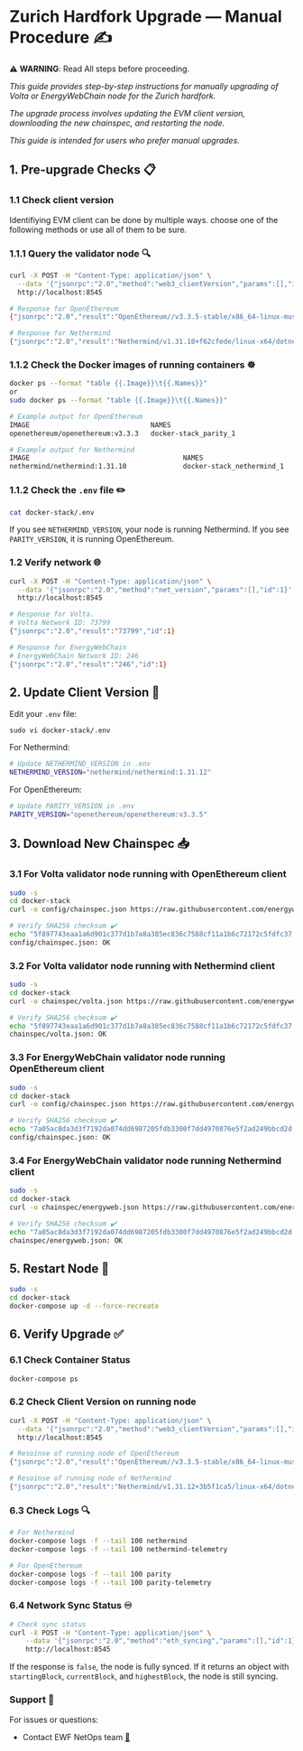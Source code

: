 # Zurich Hardfork Upgrade — Manual Procedure ✍️

⚠️ **WARNING**: Read All steps before proceeding.

*This guide provides step-by-step instructions for manually upgrading of Volta or EnergyWebChain node for the Zurich hardfork.*

*The upgrade process involves updating the EVM client version, downloading the new chainspec, and restarting the node.*

*This guide is intended for users who prefer manual upgrades.*

## 1. Pre-upgrade Checks 📋

### 1.1 Check client version

Identifiying EVM client can be done by multiple ways. choose one of the following methods or use all of them to be sure.

### 1.1.1 Query the validator node 🔍

```bash
curl -X POST -H "Content-Type: application/json" \
  --data '{"jsonrpc":"2.0","method":"web3_clientVersion","params":[],"id":1}' \
  http://localhost:8545
```

```bash
# Response for OpenEthereum
{"jsonrpc":"2.0","result":"OpenEthereum//v3.3.5-stable/x86_64-linux-musl/rustc1.59.0","id":1}

# Response for Nethermind
{"jsonrpc":"2.0","result":"Nethermind/v1.31.10+f62cfede/linux-x64/dotnet9.0.4","id":1}

```

### 1.1.2 Check the Docker images of running containers ☸️

```bash
docker ps --format "table {{.Image}}\t{{.Names}}"
or
sudo docker ps --format "table {{.Image}}\t{{.Names}}"
```

```bash
# Example output for OpenEthereum
IMAGE                              NAMES
openethereum/openethereum:v3.3.3   docker-stack_parity_1

# Example output for Nethermind
IMAGE                                      NAMES
nethermind/nethermind:1.31.10              docker-stack_nethermind_1
```

### 1.1.2 Check the `.env` file ✏️

```bash
cat docker-stack/.env
```

If you see `NETHERMIND_VERSION`, your node is running Nethermind. If you see `PARITY_VERSION`, it is running OpenEthereum.

### 1.2 Verify network 🌐

```bash
curl -X POST -H "Content-Type: application/json" \
  --data '{"jsonrpc":"2.0","method":"net_version","params":[],"id":1}' \
  http://localhost:8545
```

```bash
# Response for Volta.
# Volta Network ID: 73799
{"jsonrpc":"2.0","result":"73799","id":1}

# Response for EnergyWebChain
# EnergyWebChain Network ID: 246
{"jsonrpc":"2.0","result":"246","id":1}
```

## 2. Update Client Version 🔄

Edit your `.env` file:

`sudo vi docker-stack/.env`

For Nethermind:

```bash
# Update NETHERMIND_VERSION in .env
NETHERMIND_VERSION="nethermind/nethermind:1.31.12"
```

For OpenEthereum:

```bash
# Update PARITY_VERSION in .env
PARITY_VERSION="openethereum/openethereum:v3.3.5"
```

## 3. Download New Chainspec 📥

### 3.1 For Volta validator node running with OpenEthereum client

```bash
sudo -s
cd docker-stack
curl -o config/chainspec.json https://raw.githubusercontent.com/energywebfoundation/ewf-chainspec/master/Volta.json

# Verify SHA256 checksum ✔️
echo "5f897743eaa1a6d901c377d1b7a8a385ec836c7588cf11a1b6c72172c5fdfc37 config/chainspec.json" | sha256sum -c
config/chainspec.json: OK
```

### 3.2 For Volta validator node running with Nethermind client

```bash
sudo -s
cd docker-stack
curl -o chainspec/volta.json https://raw.githubusercontent.com/energywebfoundation/ewf-chainspec/master/Volta.json

# Verify SHA256 checksum ✔️
echo "5f897743eaa1a6d901c377d1b7a8a385ec836c7588cf11a1b6c72172c5fdfc37 chainspec/volta.json" | sha256sum -c
chainspec/volta.json: OK
```

### 3.3 For EnergyWebChain validator node running OpenEthereum client

```bash
sudo -s
cd docker-stack
curl -o config/chainspec.json https://raw.githubusercontent.com/energywebfoundation/ewf-chainspec/master/EnergyWebChain.json

# Verify SHA256 checksum ✔️
echo "7a05ac8da3d3f7192da074dd6987205fdb3300f7dd4970876e5f2ad249bbcd2d config/chainspec.json" | sha256sum -c
config/chainspec.json: OK
```

### 3.4 For EnergyWebChain validator node running Nethermind client

```bash
sudo -s
cd docker-stack
curl -o chainspec/energyweb.json https://raw.githubusercontent.com/energywebfoundation/ewf-chainspec/master/EnergyWebChain.json

# Verify SHA256 checksum ✔️
echo "7a05ac8da3d3f7192da074dd6987205fdb3300f7dd4970876e5f2ad249bbcd2d chainspec/energyweb.json" | sha256sum -c
chainspec/energyweb.json: OK
```

## 5. Restart Node 🚀

```bash
sudo -s
cd docker-stack
docker-compose up -d --force-recreate
```

## 6. Verify Upgrade ✅

### 6.1 Check Container Status

```bash
docker-compose ps
```

### 6.2 Check Client Version on running node

```bash
curl -X POST -H "Content-Type: application/json" \
  --data '{"jsonrpc":"2.0","method":"web3_clientVersion","params":[],"id":1}' \
  http://localhost:8545
```

```bash
# Resoinse of running node of OpenEthereum
{"jsonrpc":"2.0","result":"OpenEthereum//v3.3.5-stable/x86_64-linux-musl/rustc1.59.0","id":1}

# Resoinse of running node of Nethermind
{"jsonrpc":"2.0","result":"Nethermind/v1.31.12+3b5f1ca5/linux-x64/dotnet9.0.6","id":1}

```

### 6.3 Check Logs 🔍

```bash
# For Nethermind
docker-compose logs -f --tail 100 nethermind
docker-compose logs -f --tail 100 nethermind-telemetry

# For OpenEthereum
docker-compose logs -f --tail 100 parity
docker-compose logs -f --tail 100 parity-telemetry
```

### 6.4 Network Sync Status ♾️

```bash
# Check sync status
curl -X POST -H "Content-Type: application/json" \
    --data '{"jsonrpc":"2.0","method":"eth_syncing","params":[],"id":1}' \
    http://localhost:8545
```

If the response is `false`, the node is fully synced.
If it returns an object with `startingBlock`, `currentBlock`, and `highestBlock`, the node is still syncing.

### Support 💬

For issues or questions:

- Contact EWF NetOps team [📧](mailto:netops@energyweb.org)
